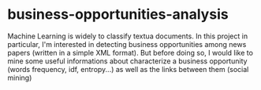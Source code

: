 # business-opportunities-analysis
Machine Learning is widely to classify textua documents. In this project in particular, I'm interested in detecting business opportunities among news papers (written in a simple XML format). But before doing so, I would like to mine some useful informations about characterize a business opportunity (words frequency, idf, entropy...)  as well as the links between them (social mining)
